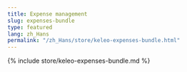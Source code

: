 ```yaml
---
title: Expense management
slug: expenses-bundle
type: featured
lang: zh_Hans
permalink: "/zh_Hans/store/keleo-expenses-bundle.html"
---
```


{% include store/keleo-expenses-bundle.md %}
